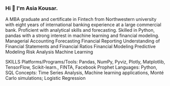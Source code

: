 ### Hi 👋 I'm Asia Kousar.

A MBA graduate and certificate in Fintech from Northwestern university with eight years of international banking experience at a large commercial bank. Proficient with analytical skills and forecasting. Skilled in Python, pandas with a strong interest in machine learning and financial modeling. 
Managerial Accounting                Forecasting                                 Financial Reporting
Understanding of Financial Statements and Financial Ratios
Financial Modeling                      Predictive Modeling                   Risk Analysis                                         Machine Learning    

 
SKILLS
Platforms/Programs/Tools: Pandas, NumPy, Pyviz, Plotly, Matplotlib, TensorFlow, Scikit-learn., FINTA, Facebook Prophet
Languages: Python, SQL
Concepts: Time Series Analysis, Machine learning applications, Monté Carlo simulations; Logistic Regression

